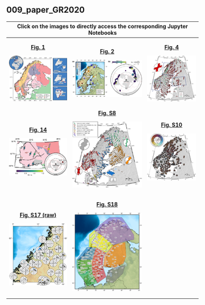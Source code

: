 ## 009_paper_GR2020

<table>
  <thead>
    <tr>
      <th colspan="3">Click on the images to directly access the corresponding Jupyter Notebooks</th>
    </tr>
  </thead>
  <tbody>
    <tr>
      <td>
        <a href="https://github.com/michaelgrund/GMT-plotting/blob/main/009_paper_GR2020/pygmt_jn_fig_1/GR_2020_Fig_1.ipynb" target="_blank">
          <p align="center"> <b>Fig. 1</b> </p> 
          <img src="https://raw.githubusercontent.com/michaelgrund/GMT-plotting/main/009_paper_GR2020/pygmt_jn_fig_1/PLOT_fig1.png" width="350">
        </a>
      </td>
      <td>
        <a href="https://github.com/michaelgrund/GMT-plotting/blob/main/009_paper_GR2020/pygmt_jn_fig_2/GR_2020_Fig_2.ipynb" target="_blank">
          <p align="center"> <b>Fig. 2</b> </p> 
          <img src="https://raw.githubusercontent.com/michaelgrund/GMT-plotting/main/009_paper_GR2020/pygmt_jn_fig_2/PLOT_fig2.png" width="450">
        </a>
      </td>
      <td>
        <a href="https://github.com/michaelgrund/GMT-plotting/blob/main/009_paper_GR2020/pygmt_jn_fig_4/GR_2020_Fig_4.ipynb" target="_blank">
          <p align="center"> <b>Fig. 4</b> </p> 
          <img src="https://raw.githubusercontent.com/michaelgrund/GMT-plotting/main/009_paper_GR2020/pygmt_jn_fig_4/PLOT_fig4.png" width="300">
        </a>
      </td>
    </tr>
    <tr>
      <td>
        <a href="https://github.com/michaelgrund/GMT-plotting/blob/main/009_paper_GR2020/pygmt_jn_fig_14/GR_2020_Fig_14.ipynb" target="_blank">
          <p align="center"> <b>Fig. 14</b> </p> 
          <img src="https://raw.githubusercontent.com/michaelgrund/GMT-plotting/main/009_paper_GR2020/pygmt_jn_fig_14/PLOT_fig14.png" width="350">
        </a>
      </td>
      <td>
        <a href="https://github.com/michaelgrund/GMT-plotting/blob/main/009_paper_GR2020/pygmt_jn_fig_s8/GR_2020_Fig_S8.ipynb" target="_blank">
          <p align="center"> <b>Fig. S8</b> </p> 
          <p align="center"> <img src="https://raw.githubusercontent.com/michaelgrund/GMT-plotting/main/009_paper_GR2020/pygmt_jn_fig_s8/PLOT_figs8.png" width="300"> </p> 
        </a>
      </td>
      <td>
        <a href="https://github.com/michaelgrund/GMT-plotting/blob/main/009_paper_GR2020/pygmt_jn_fig_s10/GR_2020_Fig_S10.ipynb" target="_blank">
          <p align="center"> <b>Fig. S10</b> </p> 
          <img src="https://raw.githubusercontent.com/michaelgrund/GMT-plotting/main/009_paper_GR2020/pygmt_jn_fig_s10/PLOT_figs10.png" width="300">
        </a>
      </td>
    </tr>
        <tr>
      <td>
        <a href="https://github.com/michaelgrund/GMT-plotting/blob/main/009_paper_GR2020/pygmt_jn_fig_s17_raw/GR_2020_Fig_S17.ipynb" target="_blank">
          <p align="center"> <b>Fig. S17 (raw)</b> </p> 
          <img src="https://raw.githubusercontent.com/michaelgrund/GMT-plotting/main/009_paper_GR2020/pygmt_jn_fig_s17_raw/PLOT_figs17.png" width="350">
        </a>
      </td>
      <td>
        <a href="https://github.com/michaelgrund/GMT-plotting/blob/main/009_paper_GR2020/pygmt_jn_fig_s18/GR_2020_Fig_S18.ipynb" target="_blank">
          <p align="center"> <b>Fig. S18</b> </p> 
          <p align="center"> <img src="https://raw.githubusercontent.com/michaelgrund/GMT-plotting/main/009_paper_GR2020/pygmt_jn_fig_s18/PLOT_figS18.png" width="300"> </p>
        </a>
      </td>
  </tbody>
</table>

